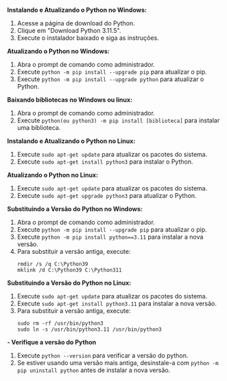
**Instalando e Atualizando o Python no Windows:**

1. Acesse a página de download do Python.
2. Clique em "Download Python 3.11.5".
3. Execute o instalador baixado e siga as instruções.

**Atualizando o Python no Windows:**

1. Abra o prompt de comando como administrador.
2. Execute `python -m pip install --upgrade pip` para atualizar o pip.
3. Execute `python -m pip install --upgrade python` para atualizar o Python.

**Baixando bibliotecas no Windows ou linux:**

1. Abra o prompt de comando como administrador.
2. Execute `python(ou python3) -m pip install [biblioteca]` para instalar uma biblioteca.

**Instalando e Atualizando o Python no Linux:**

1. Execute `sudo apt-get update` para atualizar os pacotes do sistema.
3. Execute `sudo apt-get install python3` para instalar o Python.

**Atualizando o Python no Linux:**

1. Execute `sudo apt-get update` para atualizar os pacotes do sistema.
3. Execute `sudo apt-get upgrade python3` para atualizar o Python.

**Substituindo a Versão do Python no Windows:**

1. Abra o prompt de comando como administrador.
2. Execute `python -m pip install --upgrade pip` para atualizar o pip.
3. Execute `python -m pip install python==3.11` para instalar a nova versão.
4. Para substituir a versão antiga, execute:
   ```
   rmdir /s /q C:\Python39
   mklink /d C:\Python39 C:\Python311
   ```

**Substituindo a Versão do Python no Linux:**

1. Execute `sudo apt-get update` para atualizar os pacotes do sistema.
3. Execute `sudo apt-get install python3.11` para instalar a nova versão.
4. Para substituir a versão antiga, execute:
   ```
   sudo rm -rf /usr/bin/python3
   sudo ln -s /usr/bin/python3.11 /usr/bin/python3
   ```

**- Verifique a versão do Python**
1. Execute `python --version` para verificar a versão do python.
2. Se estiver usando uma versão mais antiga, desinstale-a com `python -m pip uninstall python` antes de instalar a nova versão.